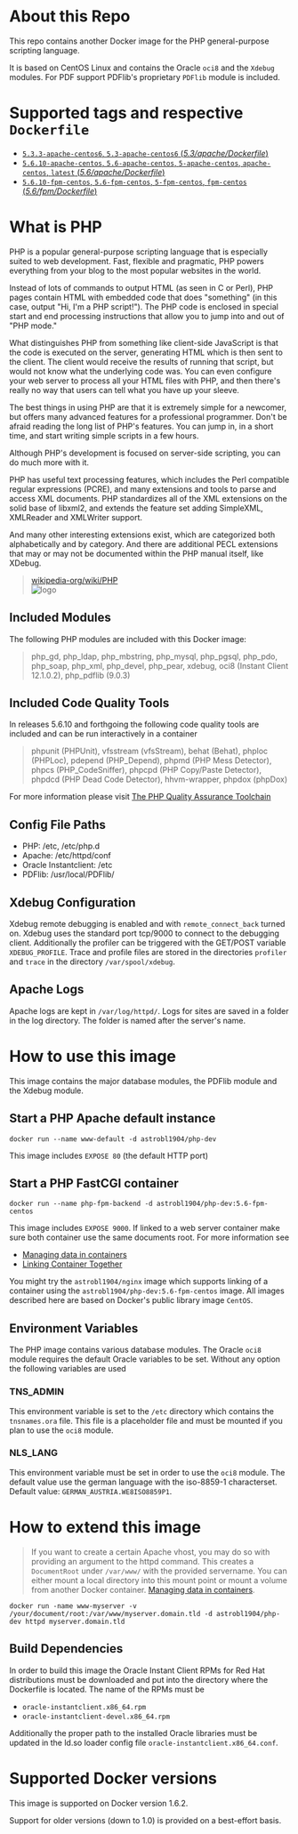 # About this Repo

This repo contains another Docker image for the PHP general-purpose scripting language.

It is based on CentOS Linux and contains the Oracle `oci8` and the
`Xdebug` modules. For PDF support PDFlib's proprietary `PDFlib` module is
included.

# Supported tags and respective `Dockerfile`

- [`5.3.3-apache-centos6`, `5.3-apache-centos6` (*5.3/apache/Dockerfile*)](https://github.com/astrobl1904/docker-library/tree/master/php-dev/5.3/apache/Dockerfile)
- [`5.6.10-apache-centos`, `5.6-apache-centos`, `5-apache-centos`, `apache-centos`, `latest` (*5.6/apache/Dockerfile*)](https://github.com/astrobl1904/docker-library/tree/master/php-dev/5.6/apache/Dockerfile)
- [`5.6.10-fpm-centos`, `5.6-fpm-centos`, `5-fpm-centos`, `fpm-centos` (*5.6/fpm/Dockerfile*)](https://github.com/astrobl1904/docker-library/tree/master/php-dev/5.6/fpm/Dockerfile)

# What is PHP

PHP is a popular general-purpose scripting language that is especially suited to web development.
Fast, flexible and pragmatic, PHP powers everything from your blog to the most popular websites in the world.

Instead of lots of commands to output HTML (as seen in C or Perl), PHP pages contain HTML with embedded code that does "something" (in this case, output "Hi, I'm a PHP script!"). The PHP code is enclosed in special start and end processing instructions <?php and ?> that allow you to jump into and out of "PHP mode."

What distinguishes PHP from something like client-side JavaScript is that the code is executed on the server, generating HTML which is then sent to the client. The client would receive the results of running that script, but would not know what the underlying code was. You can even configure your web server to process all your HTML files with PHP, and then there's really no way that users can tell what you have up your sleeve.

The best things in using PHP are that it is extremely simple for a newcomer, but offers many advanced features for a professional programmer. Don't be afraid reading the long list of PHP's features. You can jump in, in a short time, and start writing simple scripts in a few hours.

Although PHP's development is focused on server-side scripting, you can do much more with it.

PHP has useful text processing features, which includes the Perl compatible regular expressions (PCRE), and many extensions and tools to parse and access XML documents. PHP standardizes all of the XML extensions on the solid base of libxml2, and extends the feature set adding SimpleXML, XMLReader and XMLWriter support.

And many other interesting extensions exist, which are categorized both alphabetically and by category. And there are additional PECL extensions that may or may not be documented within the PHP manual itself, like XDebug.

> [wikipedia-org/wiki/PHP](http://en.wikipedia.org/wiki/PHP)  
![logo](http://php.net/images/logos/php-med-trans.png)

## Included Modules

The following PHP modules are included with this Docker image:

> php\_gd, php\_ldap, php\_mbstring, php\_mysql, php\_pgsql, php\_pdo, php\_soap, php\_xml, php\_devel, php\_pear, 
> xdebug, oci8 (Instant Client 12.1.0.2), php\_pdflib (9.0.3)

## Included Code Quality Tools ##

In releases 5.6.10 and forthgoing the following code quality tools are included and can be run interactively in a container

> phpunit (PHPUnit), vfsstream (vfsStream), behat (Behat), phploc (PHPLoc), pdepend (PHP\_Depend), phpmd (PHP Mess Detector),
> phpcs (PHP\_CodeSniffer), phpcpd (PHP Copy/Paste Detector), phpdcd (PHP Dead Code Detector), hhvm-wrapper, phpdox (phpDox)

For more information please visit [The PHP Quality Assurance Toolchain](http://phpqatools.org)

## Config File Paths

- PHP: /etc, /etc/php.d
- Apache: /etc/httpd/conf
- Oracle Instantclient: /etc
- PDFlib: /usr/local/PDFlib/

## Xdebug Configuration

Xdebug remote debugging is enabled and with `remote_connect_back` turned on. 
Xdebug uses the standard port tcp/9000 to connect to the debugging client. 
Additionally the profiler can be triggered with the GET/POST variable 
`XDEBUG_PROFILE`. Trace and profile files are stored in the directories
`profiler` and `trace` in the directory `/var/spool/xdebug`.
## Apache Logs

Apache logs are kept in `/var/log/httpd/`. Logs for sites are saved in a 
folder in the log directory. The folder is named after the server's name.

# How to use this image

This image contains the major database modules, the PDFlib module and the Xdebug module.

## Start a PHP Apache default instance

    docker run --name www-default -d astrobl1904/php-dev
    
This image includes `EXPOSE 80` (the default HTTP port)

## Start a PHP FastCGI container

    docker run --name php-fpm-backend -d astrobl1904/php-dev:5.6-fpm-centos
    
This image includes `EXPOSE 9000`. If linked to a web server container make sure both container use the same documents root. For more information see

- [Managing data in containers](https://docs.docker.com/userguide/dockervolumes/#volume)
- [Linking Container Together](https://docs.docker.com/userguide/dockerlinks/)

You might try the `astrobl1904/nginx` image which supports linking of a container using the `astrobl1904/php-dev:5.6-fpm-centos` image. All images described here are based on Docker's public library image `CentOS`.

## Environment Variables

The PHP image contains various database modules. The Oracle `oci8` module requires the default Oracle variables to be set. Without any option the following variables are used

### TNS_ADMIN

This environment variable is set to the `/etc` directory which contains the `tnsnames.ora` file. This file is a placeholder file and must be mounted if you plan to use the `oci8` module.

### NLS_LANG

This environment variable must be set in order to use the `oci8` module. The default value use the german language with the iso-8859-1 characterset. Default value: `GERMAN_AUSTRIA.WE8ISO8859P1`.

# How to extend this image

> If you want to create a certain Apache vhost, you may do so with providing an argument to the httpd command. This creates a `DocumentRoot` under `/var/www/` with the provided servername. You can either mount a local directory into this mount point or mount a volume from another Docker container.
> [Managing data in containers](https://docs.docker.com/userguide/dockervolumes/#volume).

    docker run -name www-myserver -v /your/document/root:/var/www/myserver.domain.tld -d astrobl1904/php-dev httpd myserver.domain.tld

## Build Dependencies

In order to build this image the Oracle Instant Client RPMs for Red Hat distributions must be downloaded and put into the directory where the Dockerfile is located. The name of the RPMs must be

- `oracle-instantclient.x86_64.rpm`
- `oracle-instantclient-devel.x86_64.rpm`

Additionally the proper path to the installed Oracle libraries must be updated in the ld.so loader config file `oracle-instantclient.x86_64.conf`.

# Supported Docker versions

This image is supported on Docker version 1.6.2.

Support for older versions (down to 1.0) is provided on a best-effort basis.

